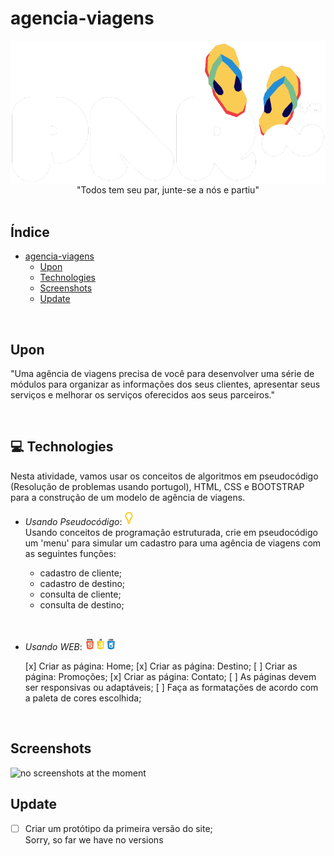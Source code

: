 # agencia-viagens

<div align="center">
<img align="center" src="/img/logo/logo-tm2.png" alt="">
<br>"Todos tem seu par, junte-se a nós e partiu"
</div>

<br>

## Índice

- [agencia-viagens](#agencia-viagens)
  - [Upon](#upon)
  - [Technologies](#-technologies)
  - [Screenshots](#screenshots)
  - [Update](#update)

<br>

## Upon

"Uma agência de viagens precisa de você para desenvolver uma série de módulos para organizar as informações dos seus clientes, apresentar seus serviços e melhorar os serviços oferecidos aos seus parceiros."

<br>

## 💻 Technologies

Nesta atividade, vamos usar os conceitos de algoritmos em pseudocódigo (Resolução de problemas usando portugol), HTML, CSS e BOOTSTRAP para a construção de um modelo de agência de viagens.

- <em>Usando Pseudocódigo</em>:  <img width="15px" src="/img/icons/portugol.png"><br>
Usando conceitos de programação estruturada, crie em pseudocódigo um 'menu' para simular um cadastro para uma agência de viagens com as seguintes funções:</div>
  
  - cadastro de cliente;
  - cadastro de destino;
  - consulta de cliente;
  - consulta de destino;

<br>

- <em>Usando WEB</em>: <img width="50px" src="/img/icons/html-js-css.png">
  
  [x] Criar as página: Home;
  [x] Criar as página: Destino;
  [ ] Criar as página: Promoções;
  [x] Criar as página: Contato;
  [ ] As páginas devem ser responsivas ou adaptáveis;
  [ ] Faça as formatações de acordo com a paleta de cores escolhida;

<br>

## Screenshots

<img width="500px" src="#" alt="no screenshots at the moment">

<br>

## Update

- [ ] Criar um protótipo da primeira versão do site;<br>
Sorry, so far we have no versions
